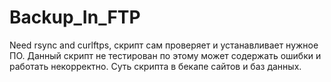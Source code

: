 # Backup_In_FTP
Need rsync and curlftps, скрипт сам проверяет и устанавливает нужное ПО.
Данный скрипт не тестирован по этому может содержать ошибки и работать некорректно.
Суть скрипта в бекапе сайтов и баз данных.
